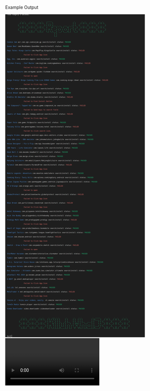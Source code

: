 Example Output

<img src="https://raw.githubusercontent.com/killuhwhale/appium/main/src/images/readme/playstore_output.png?sanitize=true&raw=true" />
<video src="https://raw.githubusercontent.com/killuhwhale/appium/main/src/images/readme/DEMO_APPIUM.MOV?sanitize=true&raw=true" />


# Need to test on Chromebook
Need to understand if devices will have preinstalled accounts
- Google Drive
- What does it look like on fresh install


Problems:

Appium can open an app and wait for an activity to load.
- However, we need to start a driver specifically for this and that is expensive (time wise)
- Also this would most likely separate discovery/ install from open and login.
    - THis is because we would start multiple drivers while needing to maintain the PlayStore driver
        - Again switching driver is expensive


com.google.android.contacts
- wont uninstall
    Makes the beginning uninstall check take a long time


TODO:

- Do a check at URL w/ package name
    - https://play.google.com/store/apps/details?id=com.watched.play
    - TO see if the package is even valid. 

- Detect 'bad' chars -> ó
    - Adb shell struggles to send these.
    - Need to find a solution
- Detect Platstore in Foreground before each app search/install loop
    -   Someitmes playstore crashes or isnt in the foreground and this will affect the loop
        - We should check and retore the playstore, at least once, at the beginning of the loop
            - Depedning on how fast this check is, we can check befre each step during the search/install phase.

- Find a reliable way to wait for current activity to be loaded when opening an app...
    - Games sometimes take a while to load/ download extra data

-  Create architecture to create multiple Drivers and start a job for each one. 
    - Currently, in main.py, we are just creating one driver.



Features/ Optimizations:

- Get size of an app to anticipate download time